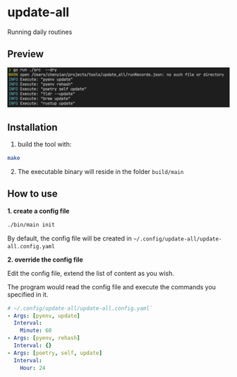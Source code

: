 # update-all

Running daily routines

## Preview

![update-all img preview][preview]

[preview]: ./preview.png

## Installation

1. build the tool with:

```sh
make
```

2. The executable binary will reside in the folder `build/main`

## How to use

**1. create a config file**

```sh
./bin/main init
```


By default, the config file will be created in `~/.config/update-all/update-all.config.yaml`

**2. override the config file**

Edit the config file, extend the list of content as you wish.

The program would read the config file and execute the commands you specified in it.

```yaml
# ~/.config/update-all/update-all.config.yaml`
- Args: [pyenv, update]
  Interval:
    Minute: 60
- Args: [pyenv, rehash]
  Interval: {}
- Args: [poetry, self, update]
  Interval:
    Hour: 24
```
